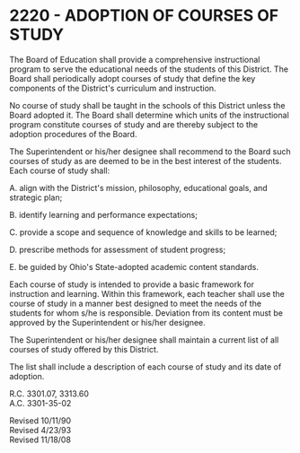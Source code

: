 2220 - ADOPTION OF COURSES OF STUDY
===================================

The Board of Education shall provide a comprehensive instructional
program to serve the educational needs of the students of this District.
The Board shall periodically adopt courses of study that define the key
components of the District's curriculum and instruction.

No course of study shall be taught in the schools of this District
unless the Board adopted it. The Board shall determine which units of
the instructional program constitute courses of study and are thereby
subject to the adoption procedures of the Board.

The Superintendent or his/her designee shall recommend to the Board such
courses of study as are deemed to be in the best interest of the
students. Each course of study shall:

A. align with the District's mission, philosophy, educational goals, and
strategic plan;

B. identify learning and performance expectations;

C. provide a scope and sequence of knowledge and skills to be learned;

D. prescribe methods for assessment of student progress;

E. be guided by Ohio's State-adopted academic content standards.

Each course of study is intended to provide a basic framework for
instruction and learning. Within this framework, each teacher shall use
the course of study in a manner best designed to meet the needs of the
students for whom s/he is responsible. Deviation from its content must
be approved by the Superintendent or his/her designee.

The Superintendent or his/her designee shall maintain a current list of
all courses of study offered by this District.

The list shall include a description of each course of study and its
date of adoption.

R.C. 3301.07, 3313.60\
 A.C. 3301-35-02

Revised 10/11/90\
 Revised 4/23/93\
 Revised 11/18/08
